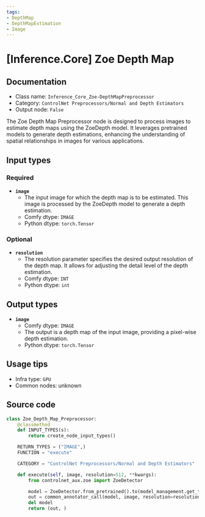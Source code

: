 ```yaml
---
tags:
- DepthMap
- DepthMapEstimation
- Image
---
```


# [Inference.Core] Zoe Depth Map
## Documentation
- Class name: `Inference_Core_Zoe-DepthMapPreprocessor`
- Category: `ControlNet Preprocessors/Normal and Depth Estimators`
- Output node: `False`

The Zoe Depth Map Preprocessor node is designed to process images to estimate depth maps using the ZoeDepth model. It leverages pretrained models to generate depth estimations, enhancing the understanding of spatial relationships in images for various applications.
## Input types
### Required
- **`image`**
    - The input image for which the depth map is to be estimated. This image is processed by the ZoeDepth model to generate a depth estimation.
    - Comfy dtype: `IMAGE`
    - Python dtype: `torch.Tensor`
### Optional
- **`resolution`**
    - The resolution parameter specifies the desired output resolution of the depth map. It allows for adjusting the detail level of the depth estimation.
    - Comfy dtype: `INT`
    - Python dtype: `int`
## Output types
- **`image`**
    - Comfy dtype: `IMAGE`
    - The output is a depth map of the input image, providing a pixel-wise depth estimation.
    - Python dtype: `torch.Tensor`
## Usage tips
- Infra type: `GPU`
- Common nodes: unknown


## Source code
```python
class Zoe_Depth_Map_Preprocessor:
    @classmethod
    def INPUT_TYPES(s):
        return create_node_input_types()

    RETURN_TYPES = ("IMAGE",)
    FUNCTION = "execute"

    CATEGORY = "ControlNet Preprocessors/Normal and Depth Estimators"

    def execute(self, image, resolution=512, **kwargs):
        from controlnet_aux.zoe import ZoeDetector

        model = ZoeDetector.from_pretrained().to(model_management.get_torch_device())
        out = common_annotator_call(model, image, resolution=resolution)
        del model
        return (out, )

```
